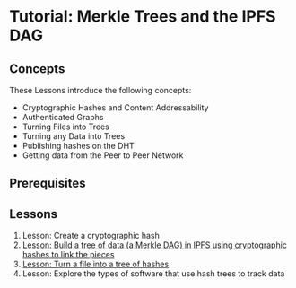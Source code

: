 # Tutorial: Merkle Trees and the IPFS DAG

## Concepts
These Lessons introduce the following concepts:
* Cryptographic Hashes and Content Addressability
* Authenticated Graphs
* Turning Files into Trees
* Turning any Data into Trees
* Publishing hashes on the DHT
* Getting data from the Peer to Peer Network

## Prerequisites

## Lessons
1. Lesson: Create a cryptographic hash
2. [Lesson: Build a tree of data (a Merkle DAG) in IPFS using cryptographic hashes to link the pieces ](/ipfs-dag/blocks-from-scratch/README.md)
3. [Lesson: Turn a file into a tree of hashes](/ipfs-dag/files-as-dags/README.md)
4. Lesson: Explore the types of software that use hash trees to track data
